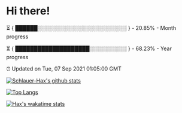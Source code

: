 # Hi there!

⏳ { ██████░░░░░░░░░░░░░░░░░░░░░░░░ } - 20.85% - Month progress

⏳ { ████████████████████░░░░░░░░░░ } - 68.23% - Year progress

⏰ Updated on Tue, 07 Sep 2021 01:05:00 GMT


[![Schlauer-Hax's github stats](https://github-readme-stats.vercel.app/api?username=Schlauer-Hax&show_icons=true&theme=dark&count_private=true)](https://github.com/Schlauer-Hax)


[![Top Langs](https://github-readme-stats.vercel.app/api/top-langs/?username=Schlauer-Hax&layout=compact&theme=dark)](https://github.com/Schlauer-Hax?tab=repositories)


[![Hax's wakatime stats](https://github-readme-stats.vercel.app/api/wakatime?username=Hax&theme=dark)](https://wakatime.com/@Hax)

